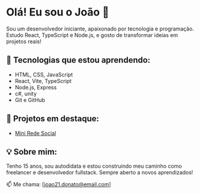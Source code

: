 # Olá! Eu sou o João 👋

Sou um desenvolvedor iniciante, apaixonado por tecnologia e programação. Estudo React, TypeScript e Node.js, e gosto de transformar ideias em projetos reais!

## 🚀 Tecnologias que estou aprendendo:
- HTML, CSS, JavaScript
- React, Vite, TypeScript
- Node.js, Express
- c#, unity
- Git e GitHub

## 📁 Projetos em destaque:
- [Mini Rede Social](https://github.com/jaojao-dev/mini-rede-social)

## 💡 Sobre mim:
Tenho 15 anos, sou autodidata e estou construindo meu caminho como freelancer e desenvolvedor fullstack. Sempre aberto a novos aprendizados!

📫 Me chama: [joao21.donato@email.com]
